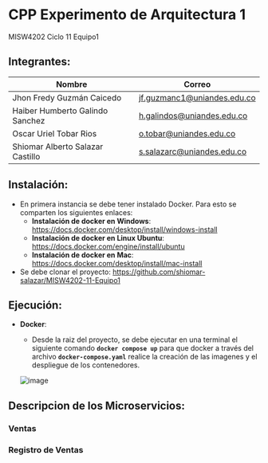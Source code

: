 # CPP Experimento de Arquitectura 1
MISW4202 Ciclo 11 Equipo1

## Integrantes:

|   Nombre                         |   Correo                    |
|----------------------------------|-----------------------------|
| Jhon Fredy Guzmán Caicedo        | jf.guzmanc1@uniandes.edu.co |
| Haiber Humberto Galindo Sanchez  | h.galindos@uniandes.edu.co  |
| Oscar Uriel Tobar Rios           | o.tobar@uniandes.edu.co     |
| Shiomar Alberto Salazar Castillo | s.salazarc@uniandes.edu.co  |

## Instalación:

- En primera instancia se debe tener instalado Docker. Para esto se comparten los siguientes enlaces:
  - **Instalación de docker en Windows**: https://docs.docker.com/desktop/install/windows-install
  - **Instalación de docker en Linux Ubuntu**: https://docs.docker.com/engine/install/ubuntu
  - **Instalación de docker en Mac**: https://docs.docker.com/desktop/install/mac-install
- Se debe clonar el proyecto: https://github.com/shiomar-salazar/MISW4202-11-Equipo1

## Ejecución:

- **Docker**:
  - Desde la raiz del proyecto, se debe ejecutar en una terminal el siguiente comando **`docker compose up`** para que docker a través del archivo **`docker-compose.yaml`** realice la creación de las imagenes y el despliegue de los contenedores.
  
  ![image](https://user-images.githubusercontent.com/110913673/221440046-95944fa5-8c79-4daf-a112-64707d177d8e.png)




## Descripcion de los Microservicios:

### Ventas


### Registro de Ventas

